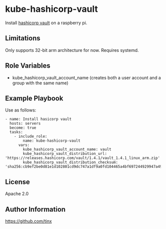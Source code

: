 kube-hashicorp-vault
====================

Install [hashicorp vault](https://www.vaultproject.io/) on a raspberry pi.

Limitations
-----------

Only supports 32-bit arm architecture for now. Requires systemd.

Role Variables
--------------

* kube_hashicorp_vault_account_name (creates both a user account and a group with the same name)

Example Playbook
----------------

Use as follows:

    - name: Install hasicorp vault
      hosts: servers
      become: true
      tasks:
        - include_role:
            name: kube-hashicorp-vault
          vars:
            kube_hashicorp_vault_account_name: vault
            kube_hashicorp_vault_distribution_url: 'https://releases.hashicorp.com/vault/1.4.1/vault_1.4.1_linux_arm.zip'
            kube_hashicorp_vault_distribution_checksum: 'sha256:cb9ef2be0d81e1d102801cd9dc747a1df9a0fd104465a4bf697244929947a494'

License
-------

Apache 2.0

Author Information
------------------

https://github.com/tinx
